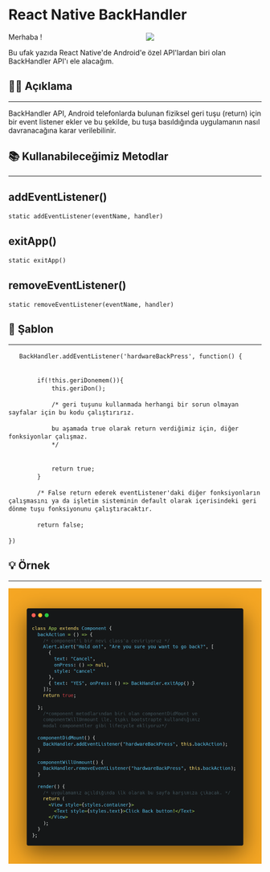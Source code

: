 # React Native BackHandler
<img style = "float:right; width: 230px; margin: 0px 0px 10px 10px" src="../week1/images/subway_video.gif">

Merhaba ! 

Bu ufak yazıda React Native'de Android'e özel API'lardan biri olan BackHandler API'ı ele alacağım. 


## 💁‍♂️ Açıklama
---
BackHandler API, Android telefonlarda bulunan fiziksel geri tuşu (return) için bir event listener ekler ve bu şekilde,  bu tuşa basıldığında uygulamanın nasıl davranacağına karar verilebilinir.

## 📚 Kullanabileceğimiz Metodlar
---
## addEventListener()
    static addEventListener(eventName, handler)

## exitApp()
    static exitApp()
## removeEventListener()
    static removeEventListener(eventName, handler)
    

## 📝 Şablon
---


       BackHandler.addEventListener('hardwareBackPress', function() {


            if(!this.geriDonemem()){
                this.geriDon();
                
                /* geri tuşunu kullanmada herhangi bir sorun olmayan sayfalar için bu kodu çalıştırırız. 
                
                bu aşamada true olarak return verdiğimiz için, diğer fonksiyonlar çalışmaz.
                */


                return true;
            }

            /* False return ederek eventListener'daki diğer fonksiyonların çalışmasını ya da işletim sisteminin default olarak içerisindeki geri dönme tuşu fonksiyonunu çalıştıracaktır.

            return false;

    })
## 💡 Örnek
---
![ornekimg](/week1/images/ornek.png)
